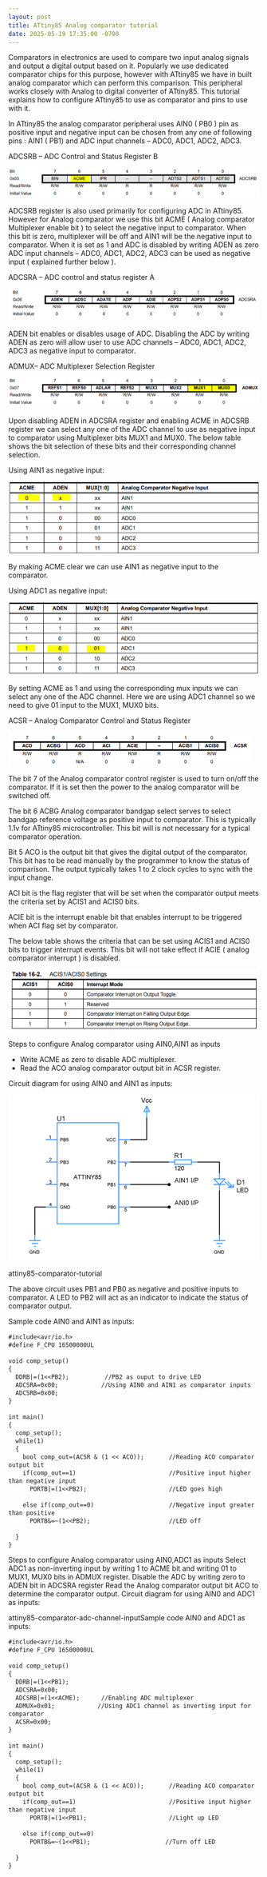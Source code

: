 ```yaml
---
layout: post
title: ATtiny85 Analog comparator tutorial
date: 2025-05-19 17:35:00 -0700
---
```


Comparators in electronics are used to compare two input analog signals and output a digital output based on it. Popularly we use dedicated comparator chips for this purpose, however with ATtiny85 we have in built analog comparator which can perform this comparison. This peripheral works closely with Analog to digital converter of ATtiny85. This tutorial explains how to configure ATtiny85 to use as comparator and pins to use with it.

In ATtiny85 the analog comparator peripheral uses AIN0 ( PB0 )  pin as positive input and negative input can be chosen from any one of following pins : AIN1 ( PB1) and ADC input channels – ADC0, ADC1, ADC2, ADC3.

ADCSRB – ADC Control and Status Register B

![acsrb-for-analog-comparator.png](/assets/2025/acsrb-for-analog-comparator.png)

ADCSRB register is also used primarily for configuring ADC in ATtiny85. However for Analog comparator we use this bit ACME ( Analog comparator Multiplexer enable bit ) to select the negative input to comparator. When this bit is zero, multiplexer will be off and AIN1 will be the negative input to comparator. When it is set as 1 and ADC is disabled by writing ADEN as zero ADC input channels – ADC0, ADC1, ADC2, ADC3 can be used as negative input ( explained further below ).

ADCSRA – ADC control and status register A


![adcsra.png](/assets/2025/adcsra.png)

ADEN bit enables or disables usage of ADC. Disabling the ADC by writing ADEN as zero will allow user to use ADC channels – ADC0, ADC1, ADC2, ADC3 as negative input to comparator.

ADMUX– ADC Multiplexer Selection Register

![ADMUX-register-analog-comp.png](/assets/2025/ADMUX-register-analog-comp.png)

Upon disabling ADEN in ADCSRA register and enabling ACME in ADCSRB register we can select any one of the ADC channel to use as negative input to comparator using Multiplexer bits MUX1 and MUX0. The below table shows the bit selection of these bits and their corresponding channel selection.


Using AIN1 as negative input:

![AIN1-negative-input.png](/assets/2025/AIN1-negative-input.png)

By making ACME clear we can use AIN1 as negative input to the comparator.

Using ADC1 as negative input:

![ADC1-negative-input.png](/assets/2025/ADC1-negative-input.png)

By setting ACME as 1 and using the corresponding mux inputs we can select any one of the ADC channel. Here we are using ADC1 channel so we need to give 01 input to the MUX1, MUX0 bits.

ACSR – Analog Comparator Control and Status Register

![acsr-register.png](/assets/2025/acsr-register.png)

The bit 7 of the Analog comparator control register is used to turn on/off the comparator. If it is set then the power to the analog comparator will be switched off. 

The bit 6 ACBG Analog comparator bandgap select serves to select bandgap reference voltage as positive input to comparator. This is typically 1.1v for ATtiny85 microcontroller. This bit will is not necessary for a typical comparator operation.

Bit 5 ACO is the output bit that gives the digital output of the comparator. This bit has to be read manually by the programmer to know the status of comparison. The output typically takes 1 to 2 clock cycles to sync with the input change.

ACI bit is the flag register that will be set when the comparator output meets the criteria set by ACIS1 and ACIS0 bits.

ACIE bit is the interrupt enable bit that enables interrupt to be triggered when ACI flag set by comparator.

The below table shows the criteria that can be set using ACIS1 and ACIS0 bits to trigger interrupt events. This bit will not take effect if ACIE ( analog comparator interrupt ) is disabled.

![ACIS0.png](/assets/2025/ACIS0.png)

Steps to configure Analog comparator using AIN0,AIN1 as inputs

* Write ACME as zero to disable ADC multiplexer.
* Read the ACO analog comparator output bit in ACSR register.


Circuit diagram for using AIN0 and AIN1 as inputs:

![analog-comparator-test-circuit-768x506.png](/assets/2025/analog-comparator-test-circuit-768x506.png)

attiny85-comparator-tutorial

The above circuit uses PB1 and PB0 as negative and positive inputs to comparator. A LED to PB2 will act as an indicator to indicate the status of comparator output.

Sample code AIN0 and AIN1 as inputs:

```
#include<avr/io.h>
#define F_CPU 16500000UL

void comp_setup()
{
  DDRB|=(1<<PB2);          //PB2 as ouput to drive LED
  ADCSRA=0x00;            //Using AIN0 and AIN1 as comparator inputs
  ADCSRB=0x00;
}

int main()
{
  comp_setup();
  while(1)
  {
    bool comp_out=(ACSR & (1 << ACO));       //Reading ACO comparator output bit
    if(comp_out==1)                          //Positive input higher than negative input
      PORTB|=(1<<PB2);                       //LED goes high 
    
    else if(comp_out==0)                     //Negative input greater than positive 
      PORTB&=~(1<<PB2);                      //LED off

  }
}
```

Steps to configure Analog comparator using AIN0,ADC1 as inputs 
Select ADC1 as non-inverting input by writing 1 to ACME bit and writing 01 to MUX1, MUX0 bits in ADMUX register.
Disable the ADC by writing zero to ADEN bit in ADCSRA register
Read the Analog comparator output bit ACO to determine the comparator output.
Circuit diagram for using AIN0 and ADC1 as inputs:

attiny85-comparator-adc-channel-inputSample code AIN0 and ADC1 as inputs:

```
#include<avr/io.h>
#define F_CPU 16500000UL

void comp_setup()
{
  DDRB|=(1<<PB1);
  ADCSRA=0x00;            
  ADCSRB|=(1<<ACME);      //Enabling ADC multiplexer 
  ADMUX=0x01;            //Using ADC1 channel as inverting input for comparator
  ACSR=0x00;
}

int main()
{
  comp_setup();
  while(1)
  {
    bool comp_out=(ACSR & (1 << ACO));       //Reading ACO comparator output bit
    if(comp_out==1)                          //Positive input higher than negative input
      PORTB|=(1<<PB1);                       //Light up LED 
    
    else if(comp_out==0)
      PORTB&=~(1<<PB1);                     //Turn off LED

  }
}
```